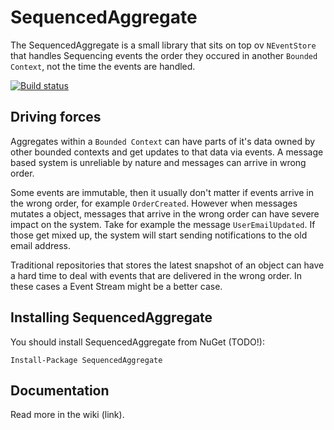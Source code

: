 # SequencedAggregate

The SequencedAggregate is a small library that sits on top ov `NEventStore` that handles Sequencing events the order they occured in another `Bounded Context`, not the time the events are handled.

[![Build status](https://ci.appveyor.com/api/projects/status/dxx6syjto963xq9c/branch/master?svg=true)](https://ci.appveyor.com/project/aejmelaeus/sequencedaggregate/branch/master)

## Driving forces

Aggregates within a `Bounded Context` can have parts of it's data owned by other bounded contexts and get updates to that data via events. A message based system is unreliable by nature and messages can arrive in wrong order.

Some events are immutable, then it usually don't matter if events arrive in the wrong order, for example `OrderCreated`. However when messages mutates a object, messages that arrive in the wrong order can have severe impact on the system. Take for example the message `UserEmailUpdated`. If those get mixed up, the system will start sending notifications to the old email address.

Traditional repositories that stores the latest snapshot of an object can have a hard time to deal with events that are delivered in the wrong order. In these cases a Event Stream might be a better case.

## Installing SequencedAggregate

You should install SequencedAggregate from NuGet (TODO!):

`Install-Package SequencedAggregate`

## Documentation

Read more in the wiki (link).